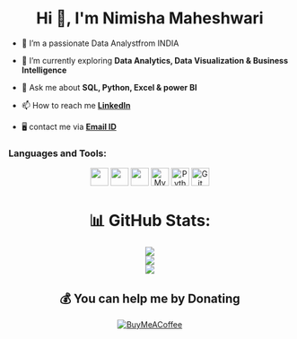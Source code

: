 <h1 align="center">Hi 👋, I'm Nimisha Maheshwari</h1>


- 🔭 I’m a passionate Data Analystfrom INDIA

- 🌱 I’m currently exploring **Data Analytics, Data Visualization & Business Intelligence**

- 💬 Ask me about **SQL, Python, Excel & power BI**

<!-- 👁️‍🗨️ Showcase **[Portfolio]()**-->

- 📫 How to reach me **[LinkedIn](https://www.linkedin.com/in/nimisha-maheshwari-723816257?utm_source=share&utm_campaign=share_via&utm_content=profile&utm_medium=android_app)**

- 🖥️ contact me via **[Email ID](m.nimisha44@gmail.com)**

 <h3 align="left">Languages and Tools:</h3>

<p align="center">
  <img src="https://cdn.simpleicons.org/pandas" height="32" />
  <img src="https://cdn.simpleicons.org/numpy" height="32" />
  <img src="https://cdn.simpleicons.org/jupyter" height="32" />
  <img src="https://skillicons.dev/icons?i=mysql" height="32" alt="MySQL" />
  <img src="https://skillicons.dev/icons?i=python" height="32" alt="Python" />
  <img src="https://skillicons.dev/icons?i=git,github" height="32" alt="Git and GitHub" />
</p>

 </p>

 <div align="center">

# 📊 GitHub Stats:
![](https://github-readme-stats.vercel.app/api?username=Nimi5ha&theme=solarized-dark&hide_border=false&include_all_commits=false&count_private=false)<br/>
![](https://github-readme-streak-stats.herokuapp.com/?user=Nimi5ha&theme=solarized-dark&hide_border=false)<br/>
![](https://github-readme-stats.vercel.app/api/top-langs/?username=Nimi5ha&theme=solarized-dark&hide_border=false&include_all_commits=false&count_private=false&layout=compact)


## 💰 You can help me by Donating
[![BuyMeACoffee](https://img.shields.io/badge/Buy%20Me%20a%20Coffee-ffdd00?style=for-the-badge&logo=buy-me-a-coffee&logoColor=black)](https://buymeacoffee.com/utkarshsrivastava)


</div>
